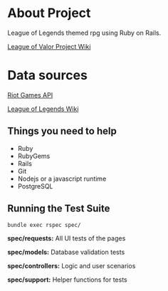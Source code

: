 # About Project
League of Legends themed rpg using Ruby on Rails.

[League of Valor Project Wiki](https://github.com/Nosajool/League-Of-Valor/wiki)

# Data sources
[Riot Games API](https://developer.riotgames.com/)

[League of Legends Wiki](http://leagueoflegends.wikia.com/wiki/League_of_Legends_Wiki)

## Things you need to help
* Ruby
* RubyGems
* Rails
* Git
* Nodejs or a javascript runtime
* PostgreSQL

## Running the Test Suite

`bundle exec rspec spec/`

**spec/requests:** All UI tests of the pages

**spec/models:** Database validation tests

**spec/controllers:** Logic and user scenarios

**spec/support:** Helper functions for tests